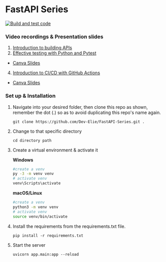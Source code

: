 # FastAPI Series
[![Build and test code](https://github.com/Dev-Elie/FastAPI-Series/actions/workflows/github-actions.yml/badge.svg)](https://github.com/Dev-Elie/FastAPI-Series/actions/workflows/github-actions.yml)
### Video recordings & Presentation slides

1. [Introduction to building APIs](https://stdntpartners-my.sharepoint.com/:v:/g/personal/felix_orinda_studentambassadors_com/ET7sE6SxRZ5Pha-S2Cn8THUBNte7kt87FR0IsoRCbSUvFw?e=ix0YgM)
2. [Effective testing with Python and Pytest](https://stdntpartners-my.sharepoint.com/personal/felix_orinda_studentambassadors_com/_layouts/15/onedrive.aspx?id=%2Fpersonal%2Ffelix%5Forinda%5Fstudentambassadors%5Fcom%2FDocuments%2FRecordings%2FREST%20API%20Testing%20Using%20Python%2D20220204%5F200410%2DMeeting%20Recording%2Emp4&parent=%2Fpersonal%2Ffelix%5Forinda%5Fstudentambassadors%5Fcom%2FDocuments%2FRecordings)
- [Canva Slides](https://www.canva.com/design/DAE3G9Cc6C0/view?utm_content=DAE3G9Cc6C0&utm_campaign=designshare&utm_medium=link&utm_source=publishsharelink)
4. [Introduction to CI/CD with GitHub Actions](https://stdntpartners-my.sharepoint.com/:v:/g/personal/ondiek_ochieng_studentambassadors_com/EcPFpKoFIjdBk2z6LPl0cl4BunBtYRxTd5DASGMSvgMdow?e=iOiebh)
- [Canva Slides](https://www.canva.com/design/DAE33Yc4y9s/Ghyh11R-Fm6obZUhqwr4Vw/view?utm_content=DAE33Yc4y9s&utm_campaign=designshare&utm_medium=link&utm_source=publishsharelink)


### Set up & Installation

1. Navigate into your desired folder, then clone this repo as shown, remember the dot (.) so as to avoid duplicating this repo's name again.

   `git clone https://github.com/Dev-Elie/FastAPI-Series.git .`

2. Change to that specific directory

   `cd directory path`

3. Create a virtual environment & activate it

   **Windows**
          
   ```bash
   #create a venv
   py -3 -m venv venv
   # activate venv
   venv\Scripts\activate
   ```
          
   **macOS/Linux**
          
   ```bash
   #create a venv
   python3 -m venv venv
   # activate venv
   source venv/bin/activate
   ```
      
4. Install the requirements from the requirements.txt file.

   `pip install -r requirements.txt`


5. Start the server

   `uvicorn app.main:app --reload`
   
   
   
  
